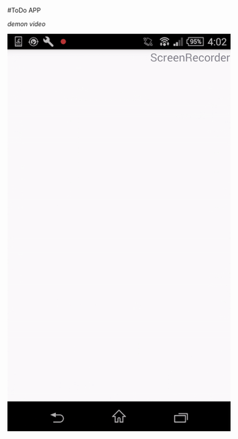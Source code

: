 #ToDo APP

_demon video_

![Image](https://raw.githubusercontent.com/simon66eerrp/ToDo/master/test.gif)
